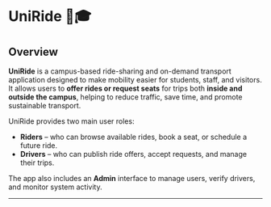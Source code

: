 # UniRide 🚗🎓

## Overview  
**UniRide** is a campus-based ride-sharing and on-demand transport application designed to make mobility easier for students, staff, and visitors.  
It allows users to **offer rides or request seats** for trips both **inside and outside the campus**, helping to reduce traffic, save time, and promote sustainable transport.

UniRide provides two main user roles:
- **Riders** – who can browse available rides, book a seat, or schedule a future ride.
- **Drivers** – who can publish ride offers, accept requests, and manage their trips.

The app also includes an **Admin** interface to manage users, verify drivers, and monitor system activity.

---

